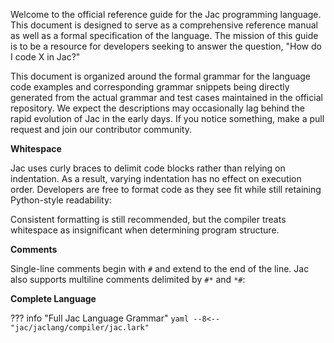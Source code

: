 Welcome to the official reference guide for the Jac programming language. This document is designed to serve as a comprehensive reference manual as well as a formal specification of the language. The mission of this guide is to be a resource for developers seeking to answer the question, "How do I code X in Jac?"

This document is organized around the formal grammar for the language code examples and corresponding grammar snippets being directly generated from the actual grammar and test cases maintained in the official repository. We expect the descriptions may occasionally lag behind the rapid evolution of Jac in the early days. If you notice something, make a pull request and join our contributor community.

**Whitespace**

Jac uses curly braces to delimit code blocks rather than relying on indentation.
As a result, varying indentation has no effect on execution order.  Developers are
free to format code as they see fit while still retaining Python-style readability:

Consistent formatting is still recommended, but the compiler treats whitespace as
insignificant when determining program structure.

**Comments**

Single-line comments begin with `#` and extend to the end of the line.  Jac also
supports multiline comments delimited by `#*` and `*#`:

**Complete Language**

??? info "Full Jac Language Grammar"
    ```yaml
    --8<-- "jac/jaclang/compiler/jac.lark"
    ```